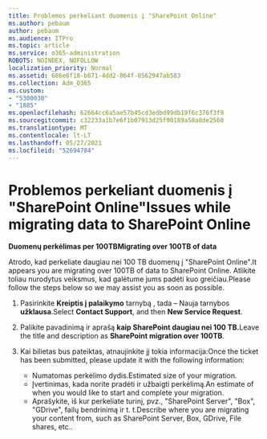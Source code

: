 ```yaml
---
title: Problemos perkeliant duomenis į "SharePoint Online"
ms.author: pebaum
author: pebaum
ms.audience: ITPro
ms.topic: article
ms.service: o365-administration
ROBOTS: NOINDEX, NOFOLLOW
localization_priority: Normal
ms.assetid: 686e8f18-b871-4dd2-864f-8562947ab583
ms.collection: Adm_O365
ms.custom:
- "5300030"
- "1885"
ms.openlocfilehash: 62664cc6a5ae57b45cd3edbd99db19f6c376f3f9
ms.sourcegitcommit: c32233a1b7e6f1b07913d25f90189a58a8de2560
ms.translationtype: MT
ms.contentlocale: lt-LT
ms.lasthandoff: 05/27/2021
ms.locfileid: "52694784"
---
```

# <a name="issues-while-migrating-data-to-sharepoint-online"></a><span data-ttu-id="9e03d-102">Problemos perkeliant duomenis į "SharePoint Online"</span><span class="sxs-lookup"><span data-stu-id="9e03d-102">Issues while migrating data to SharePoint Online</span></span>

<span data-ttu-id="9e03d-103">**Duomenų perkėlimas per 100TB**</span><span class="sxs-lookup"><span data-stu-id="9e03d-103">**Migrating over 100TB of data**</span></span>

<span data-ttu-id="9e03d-104">Atrodo, kad perkeliate daugiau nei 100 TB duomenų į "SharePoint Online".</span><span class="sxs-lookup"><span data-stu-id="9e03d-104">It appears you are migrating over 100TB of data to SharePoint Online.</span></span> <span data-ttu-id="9e03d-105">Atlikite toliau nurodytus veiksmus, kad galėtume jums padėti kuo greičiau.</span><span class="sxs-lookup"><span data-stu-id="9e03d-105">Please follow the steps below so we may assist you as soon as possible.</span></span> 

1. <span data-ttu-id="9e03d-106">Pasirinkite **Kreiptis į palaikymo** tarnybą , tada – Nauja tarnybos **užklausa**.</span><span class="sxs-lookup"><span data-stu-id="9e03d-106">Select **Contact Support**, and then **New Service Request**.</span></span> 
2. <span data-ttu-id="9e03d-107">Palikite pavadinimą ir aprašą **kaip SharePoint daugiau nei 100 TB.**</span><span class="sxs-lookup"><span data-stu-id="9e03d-107">Leave the title and description as **SharePoint migration over 100TB**.</span></span>
3. <span data-ttu-id="9e03d-108">Kai bilietas bus pateiktas, atnaujinkite jį tokia informacija:</span><span class="sxs-lookup"><span data-stu-id="9e03d-108">Once the ticket has been submitted, please update it with the following information:</span></span> 

    - <span data-ttu-id="9e03d-109">Numatomas perkėlimo dydis.</span><span class="sxs-lookup"><span data-stu-id="9e03d-109">Estimated size of your migration.</span></span>
    - <span data-ttu-id="9e03d-110">Įvertinimas, kada norite pradėti ir užbaigti perkėlimą.</span><span class="sxs-lookup"><span data-stu-id="9e03d-110">An estimate of when you would like to start and complete your migration.</span></span>
    - <span data-ttu-id="9e03d-111">Aprašykite, iš kur perkeliate turinį, pvz., "SharePoint Server", "Box", "GDrive", failų bendrinimą ir t. t.</span><span class="sxs-lookup"><span data-stu-id="9e03d-111">Describe where you are migrating your content from, such as SharePoint Server, Box, GDrive, File shares, etc..</span></span>
